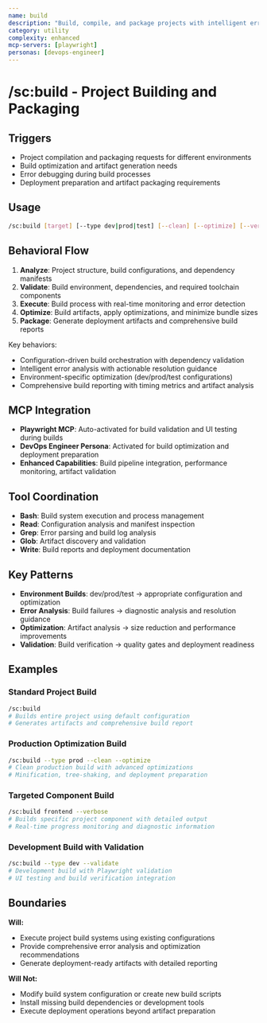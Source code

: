 ```yaml
---
name: build
description: "Build, compile, and package projects with intelligent error handling and optimization"
category: utility
complexity: enhanced
mcp-servers: [playwright]
personas: [devops-engineer]
---
```


# /sc:build - Project Building and Packaging

## Triggers

- Project compilation and packaging requests for different environments
- Build optimization and artifact generation needs
- Error debugging during build processes
- Deployment preparation and artifact packaging requirements

## Usage

```bash
/sc:build [target] [--type dev|prod|test] [--clean] [--optimize] [--verbose]
```

## Behavioral Flow

1. **Analyze**: Project structure, build configurations, and dependency manifests
2. **Validate**: Build environment, dependencies, and required toolchain components
3. **Execute**: Build process with real-time monitoring and error detection
4. **Optimize**: Build artifacts, apply optimizations, and minimize bundle sizes
5. **Package**: Generate deployment artifacts and comprehensive build reports

Key behaviors:

- Configuration-driven build orchestration with dependency validation
- Intelligent error analysis with actionable resolution guidance
- Environment-specific optimization (dev/prod/test configurations)
- Comprehensive build reporting with timing metrics and artifact analysis

## MCP Integration

- **Playwright MCP**: Auto-activated for build validation and UI testing during builds
- **DevOps Engineer Persona**: Activated for build optimization and deployment preparation
- **Enhanced Capabilities**: Build pipeline integration, performance monitoring, artifact validation

## Tool Coordination

- **Bash**: Build system execution and process management
- **Read**: Configuration analysis and manifest inspection
- **Grep**: Error parsing and build log analysis
- **Glob**: Artifact discovery and validation
- **Write**: Build reports and deployment documentation

## Key Patterns

- **Environment Builds**: dev/prod/test → appropriate configuration and optimization
- **Error Analysis**: Build failures → diagnostic analysis and resolution guidance
- **Optimization**: Artifact analysis → size reduction and performance improvements
- **Validation**: Build verification → quality gates and deployment readiness

## Examples

### Standard Project Build

```bash
/sc:build
# Builds entire project using default configuration
# Generates artifacts and comprehensive build report
```

### Production Optimization Build

```bash
/sc:build --type prod --clean --optimize
# Clean production build with advanced optimizations
# Minification, tree-shaking, and deployment preparation
```

### Targeted Component Build

```bash
/sc:build frontend --verbose
# Builds specific project component with detailed output
# Real-time progress monitoring and diagnostic information
```

### Development Build with Validation

```bash
/sc:build --type dev --validate
# Development build with Playwright validation
# UI testing and build verification integration
```

## Boundaries

**Will:**

- Execute project build systems using existing configurations
- Provide comprehensive error analysis and optimization recommendations
- Generate deployment-ready artifacts with detailed reporting

**Will Not:**

- Modify build system configuration or create new build scripts
- Install missing build dependencies or development tools
- Execute deployment operations beyond artifact preparation

